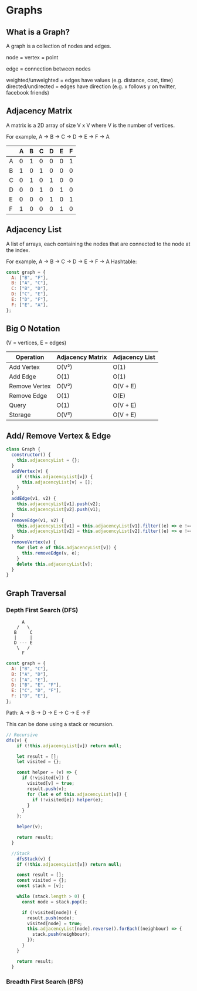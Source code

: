 # Graphs

## What is a Graph?

A graph is a collection of nodes and edges.

node = vertex = point

edge = connection between nodes

weighted/unweighted = edges have values (e.g. distance, cost, time)
directed/undirected = edges have direction (e.g. x follows y on twitter, facebook friends)

## Adjacency Matrix

A matrix is a 2D array of size V x V where V is the number of vertices.

For example, A -> B -> C -> D -> E -> F -> A

|     | A   | B   | C   | D   | E   | F   |
| --- | --- | --- | --- | --- | --- | --- |
| A   | 0   | 1   | 0   | 0   | 0   | 1   |
| B   | 1   | 0   | 1   | 0   | 0   | 0   |
| C   | 0   | 1   | 0   | 1   | 0   | 0   |
| D   | 0   | 0   | 1   | 0   | 1   | 0   |
| E   | 0   | 0   | 0   | 1   | 0   | 1   |
| F   | 1   | 0   | 0   | 0   | 1   | 0   |

## Adjacency List

A list of arrays, each containing the nodes that are connected to the node at the index.

For example, A -> B -> C -> D -> E -> F -> A
Hashtable:

```js
const graph = {
  A: ["B", "F"],
  B: ["A", "C"],
  C: ["B", "D"],
  D: ["C", "E"],
  E: ["D", "F"],
  F: ["E", "A"],
};
```

## Big O Notation

(V = vertices, E = edges)

| Operation     | Adjacency Matrix | Adjacency List |
| ------------- | ---------------- | -------------- |
| Add Vertex    | O(V²)            | O(1)           |
| Add Edge      | O(1)             | O(1)           |
| Remove Vertex | O(V²)            | O(V + E)       |
| Remove Edge   | O(1)             | O(E)           |
| Query         | O(1)             | O(V + E)       |
| Storage       | O(V²)            | O(V + E)       |

## Add/ Remove Vertex & Edge

```js
class Graph {
  constructor() {
    this.adjacencyList = {};
  }
  addVertex(v) {
    if (!this.adjacencyList[v]) {
      this.adjacencyList[v] = [];
    }
  }
  addEdge(v1, v2) {
    this.adjacencyList[v1].push(v2);
    this.adjacencyList[v2].push(v1);
  }
  removeEdge(v1, v2) {
    this.adjacencyList[v1] = this.adjacencyList[v1].filter((e) => e !== v2);
    this.adjacencyList[v2] = this.adjacencyList[v2].filter((e) => e !== v1);
  }
  removeVertex(v) {
    for (let e of this.adjacencyList[v]) {
      this.removeEdge(v, e);
    }
    delete this.adjacencyList[v];
  }
}
```

## Graph Traversal

### Depth First Search (DFS)

          A
        /   \
       B     C
       |     |
       D --- E
        \   /
          F

```js
const graph = {
  A: ["B", "C"],
  B: ["A", "D"],
  C: ["A", "E"],
  D: ["B", "E", "F"],
  E: ["C", "D", "F"],
  F: ["D", "E"],
};
```

Path: A -> B -> D -> E -> C -> E -> F

This can be done using a stack or recursion.

```js
// Recursive
dfs(v) {
    if (!this.adjacencyList[v]) return null;

    let result = [];
    let visited = {};

    const helper = (v) => {
      if (!visited[v]) {
        visited[v] = true;
        result.push(v);
        for (let e of this.adjacencyList[v]) {
          if (!visited[e]) helper(e);
        }
      }
    };

    helper(v);

    return result;
  }

  //Stack
    dfsStack(v) {
    if (!this.adjacencyList[v]) return null;

    const result = [];
    const visited = {};
    const stack = [v];

    while (stack.length > 0) {
      const node = stack.pop();

      if (!visited[node]) {
        result.push(node);
        visited[node] = true;
        this.adjacencyList[node].reverse().forEach((neighbour) => {
          stack.push(neighbour);
        });
      }
    }

    return result;
  }
```

### Breadth First Search (BFS)
